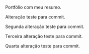 Portfólio com meu resumo.

Alteração teste para commit.

Segunda alteração teste para commit.

Terceira alteração teste para commit.

Quarta alteração teste para commit.